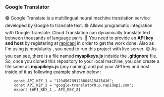 ### Google Translator
:purple_circle:	 Google Translate is a multilingual neural machine translation service developed by Google to translate text.
:green_circle: Allows programatic integration with Google Translate. Cloud Translation can dynamically translate text between thousands of language pairs.
:large_blue_circle: You need to provide an **API key and host** by registering at [rapidapi](https://rapidapi.com/hub) in order to get the work done. Also as I'm using 
js modularity , you need to run this project with live server.
:yellow_circle: As you can see, there is a file named **myapikeys.js** indside the **.gitignore** file. So, once you cloned this repository to your local machine, you can create a file same as **myapikeys.js** (any naming) and put your API key and host inside of it as following example shown below :

        const API_KEY_1 = "123456789123684615415416";
        const API_KEY_2 = "google-translator9.p.rapidapi.com";
        export {API_KEY_1 , API_KEY_2}

